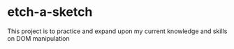 # etch-a-sketch

This project is to practice and expand upon my current knowledge and skills on DOM manipulation